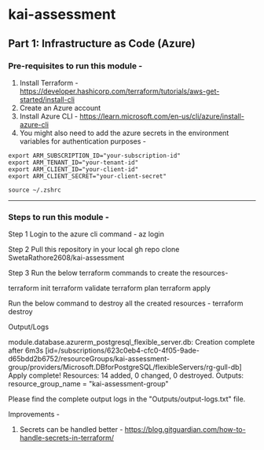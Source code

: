 # kai-assessment

## Part 1: Infrastructure as Code (Azure)

### Pre-requisites to run this module - 

1. Install Terraform - https://developer.hashicorp.com/terraform/tutorials/aws-get-started/install-cli
2. Create an Azure account
3. Install Azure CLI -  https://learn.microsoft.com/en-us/cli/azure/install-azure-cli
4. You might also need to add the azure secrets in the environment variables for authentication purposes - 

```
export ARM_SUBSCRIPTION_ID="your-subscription-id"
export ARM_TENANT_ID="your-tenant-id"
export ARM_CLIENT_ID="your-client-id"
export ARM_CLIENT_SECRET="your-client-secret"
```

```
source ~/.zshrc
```

---

### Steps to run this module - 
Step 1 
Login to the azure cli
command - az login

Step 2 
Pull this repository in your local
gh repo clone SwetaRathore2608/kai-assessment

Step 3
Run the below terraform commands to create the resources-

terraform init
terraform validate
terraform plan
terraform apply

Run the below command to destroy all the created resources - 
terraform destroy

Output/Logs

module.database.azurerm_postgresql_flexible_server.db: Creation complete after 6m3s [id=/subscriptions/623c0eb4-cfc0-4f05-9ade-d65bdd2b6752/resourceGroups/kai-assessment-group/providers/Microsoft.DBforPostgreSQL/flexibleServers/rg-gull-db]
Apply complete! Resources: 14 added, 0 changed, 0 destroyed.
Outputs:
resource_group_name = "kai-assessment-group"


Please find the complete output logs in the "Outputs/output-logs.txt" file.


Improvements - 
1. Secrets can be handled better - https://blog.gitguardian.com/how-to-handle-secrets-in-terraform/
   
